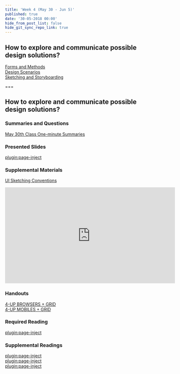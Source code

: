 ```yaml
---
title: 'Week 4 (May 30 - Jun 5)'
published: true
date: '30-05-2018 00:00'
hide_from_post_list: false
hide_git_sync_repo_link: true
---
```


## How to explore and communicate possible design solutions?
[Forms and Methods](https://paulhibbitts.net/182/pdfs/cmpt-363-182-prototyping.pdf#page=5)  
[Design Scenarios](https://paulhibbitts.net/182/pdfs/cmpt-363-182-prototyping.pdf#page=24)  
[Sketching and Storyboarding](https://paulhibbitts.net/182/pdfs/cmpt-363-182-prototyping.pdf#page=44)  

===

## **How to explore and communicate possible design solutions?**

### Summaries and Questions  
[May 30th Class One-minute Summaries](https://canvas.sfu.ca/courses/38847/assignments/292814)

### Presented Slides  
[plugin:page-inject](/182/all-slides/week-04)

### Supplemental Materials  
[UI Sketching Conventions](https://www.youtube.com/watch?v=MwidSAlbEB8)  
<div class="embed-responsive embed-responsive-4by3"><iframe width="560" height="315" src="https://www.youtube.com/embed/MwidSAlbEB8" frameborder="0" allowfullscreen></iframe></div>

### Handouts
[4-UP BROWSERS + GRID](https://canvas.sfu.ca/courses/38847/files/folder/Handouts/Sketching%20Templates/sneakpeekit-4-browsers)  
[4-UP MOBILES + GRID](https://canvas.sfu.ca/courses/38847/files/folder/Handouts/Sketching%20Templates/sneakpeekit-4-mobiles)  

### Required Reading  
[plugin:page-inject](/182/all-readings/week-04)

### Supplemental Readings  
[plugin:page-inject](/182/ux-techniques-guide/how-to-explore-and-describe-possible-design-solutions/brainstorming)  
[plugin:page-inject](/182/ux-techniques-guide/how-to-explore-and-describe-possible-design-solutions/prototyping)  
[plugin:page-inject](/182/ux-techniques-guide/how-to-explore-and-describe-possible-design-solutions/scenarios)  
